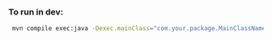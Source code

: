 ### To run in dev:
```sh
 mvn compile exec:java -Dexec.mainClass="com.your.package.MainClassName"
```
